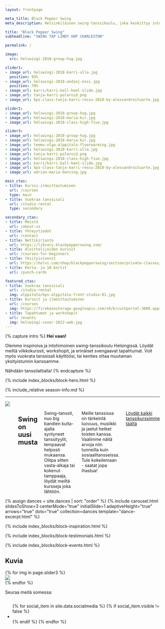 ```yaml
---
layout: frontpage

meta_title: Black Pepper Swing
meta_description: Helsinkiläinen swing-tanssikoulu, joka keskittyy intohimoisesti ns. autenttisiin swing-tansseihin. Meiltä löytyy niin viikottaisia kursseja kuin workshopeja, tapahtumia, sekä kaikennäköistä muuta tanssiin liittyvää.

title: "Black Pepper Swing"
subheadline: "SWING TAP LINDY HOP CHARLESTON"

permalink: /

image:
  src: helswingi-2018-group-hug.jpg

slider1:
- image_url: helswingi-2018-karri-ulla.jpg
  position: 93%
- image_url: helswingi-2018-andzej-essi.jpg
  position: 70%
- image_url: karri/karri-ball-heel-slide.jpg
- image_url: tanja-karri-polaroid.png
- image_url: bps-class-tanja-karri-ressu-2018-by-alessandroituarte.jpg

slider2:
- image_url: helswingi-2018-group-hug.jpg
- image_url: helswingi-2018-maria-kir.jpg
- image_url: helswingi-2018-class-high-five.jpg

slider3:
- image_url: helswingi-2018-group-hug.jpg
- image_url: helswingi-2018-maria-kir.jpg
- image_url: teemu-olga-alppitalo-floorwarming.jpg
- image_url: helswingi-2018-karri-ulla.jpg
- image_url: tanja-karri-polaroid.png
- image_url: helswingi-2018-class-high-five.jpg
- image_url: karri/karri-ball-heel-slide.jpg
- image_url: bps-class-tanja-karri-ressu-2018-by-alessandroituarte.jpg
- image_url: adrian-maria-dancing.jpg

main_ctas:
- title: Kurssi-ilmoittautuminen
  url: /courses
  type: main
- title: Vuokraa tanssisali
  url: /studio-rental
  type: secondary

secondary_ctas:
- title: Meistä
  url: /about-us
- title: Yhteystiedot
  url: /contact
- title: Nettikirjasto
  url: https://library.blackpepperswing.com/
- title: Aloittelijoiden kurssit
  url: /courses-for-beginners
- title: Yksityistunnit
  url: https://holvi.com/shop/blackpepperswing/section/private-classes/
- title: Kerta- ja 10-kortit
  url: /punch-cards

featured_ctas:
- title: Vuokraa tanssisali
  url: /studio-rental
  img: alppitalo/bps-alppitalo-front-studio-01.jpg
- title: Kurssit ja ilmoittautuminen
  url: /courses
  img: https://firebasestorage.googleapis.com/v0/b/custportal-3000.appspot.com/o/media%2Fbps-autumn-2022.jpg?alt=media&token=19fae595-876a-41d2-8386-8ce1fc1752b7
- title: Tapahtumat ja workshopit
  url: /events
  img: helswingi-cover-2022-web.jpg
---
```


{% capture intro %}
**Hei vaan!**

Olemme inspiroiva ja intohimoinen swing-tanssikoulu Helsingissä. Löydät meiltä viikkokurssit, workshopit, ja erinäiset svengaavat tapahtumat. Voit myös vuokrata tanssisali käyttöösi, tai kenties ottaa muutaman yksityistunnin kanssamme.

Nähdään tanssilattialla!
{% endcapture %}

{% include index_blocks/block-hero.html %}

<div class="t30"></div>
{% include_relative season-info.md %}
<div class="t50"></div>

<div class="show-for-medium-up"></div>
<hr class="decor skew-left" />

<section class="row b30 align-items-end">
  <div class="large-6 medium-10 medium-centered columns aside pr20">
    <div class="frame landscape shadow-pop">
      <img src="{{ 'helswingi-2018-group-picture-tommi.jpg' | imgurl,size:'medium' }}" />
    </div>
    <div class="show-for-medium-up b30"></div>
  </div>
  <div class="large-6 medium-8 medium-centered columns end t20">
    <div class="show-for-large-up t90"></div>
    <div class="t10"></div>
    <h2>Swing on uusi <b>musta</b></h2>
    <p>Swing-tanssit, nuo big bandien kulta-ajalla syntyneet tanssityylit, tempaavat helposti mukaansa. Olitpa sitten vasta-alkaja tai kokenut tamppaaja, löydät meiltä kursseja joka lähtöön.</p>
    <p>Meille tanssissa on tärkeintä luovuus, musiikki ja jaetut hetket toisten kanssa. Vaalimme näitä arvoja niin tunneilla kuin sosiaalitansseissa. Tule kokeilemaan - saatat jopa ihastua!</p>
    <p><a href="{{ site.baseurl }}/courses" class="">Löydät kaikki tanssikurssimme täältä</a></p>
  </div>
</section>

<section class="row width-max">
  <div class="medium-12 columns slick-padded">
  {% assign dances = site.dances | sort: "order" %}
  {% include carousel.html slidesToShow=3 centerMode="true" initialSlide=1 adaptiveHeight="true" arrows="true" dots="true" collection=dances template="dance-excerpt.html" %}
  </div>
</section>

{% include index_blocks/block-inspiration.html %}

{% include index_blocks/block-testimonials.html %}

{% include index_blocks/block-events.html %}


<h2 class="text-center">Kuvia</h2>

<section class="row width-max b30">
  <div class="medium-12 columns slick-padded">
    <div class="slick-carousel" {% include slick-data slidesToShow=3 variableWidth=true %}>
      {% for img in page.slider3 %}
      <div class="item">
          <img src="{{ img.image_url | imgurl,size:'medium' }}" style="object-position: {{ img.position | default: "center" }}; height: 320px; width: auto;" />
      </div>
      {% endfor %}
    </div>
  </div>
</section>

<div class="text-center">
  <p>Seuraa meitä somessa:</p>
  <div class="text-center t15">
    <ul class="inline-list social-icons" style="display: inline-block;">
      {% for social_item in site.data.socialmedia %}
      {% if social_item.visible != false %}
      <li><a href="{{ social_item.url }}" target="_blank" class="{{ social_item.class }}" title="{{ social_item.title }}"></a></li>
      {% endif %}
      {% endfor %}
    </ul>
  </div>
</div>
